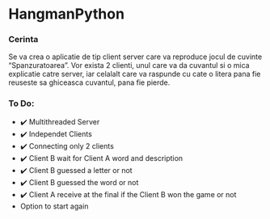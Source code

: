 # HangmanPython
### Cerinta
Se va crea o aplicatie de tip client server care va reproduce jocul de cuvinte “Spanzuratoarea”. Vor exista 2 clienti, unul care va da cuvantul si o mica explicatie catre server, iar celalalt care va raspunde cu cate o litera pana fie reuseste sa ghiceasca cuvantul, pana fie pierde.

### To Do:
  - ✔️ Multithreaded Server
  - ✔️ Independet Clients
  - ✔️ Connecting only 2 clients
  - ✔️ Client B wait for Client A word and description
  - ✔️ Client B guessed a letter or not
  - ✔️ Client B guessed the word or not
  - ✔️ Client A receive at the final if the Client B won the game or not
  - Option to start again 
  
